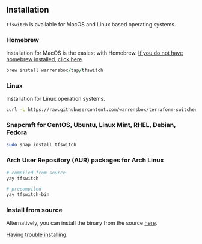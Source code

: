 ## Installation

`tfswitch` is available for MacOS and Linux based operating systems.

### Homebrew

Installation for MacOS is the easiest with Homebrew. <a href="https://brew.sh/" target="_blank">If you do not have homebrew installed, click here</a>.

```ruby
brew install warrensbox/tap/tfswitch
```

### Linux

Installation for Linux operation systems.

```sh
curl -L https://raw.githubusercontent.com/warrensbox/terraform-switcher/release/install.sh | bash
```

### Snapcraft for CentOS, Ubuntu, Linux Mint, RHEL, Debian, Fedora

```sh
sudo snap install tfswitch
```

### Arch User Repository (AUR) packages for Arch Linux

```sh
# compiled from source
yay tfswitch

# precompiled
yay tfswitch-bin
```

### Install from source

Alternatively, you can install the binary from the source <a href="https://github.com/warrensbox/terraform-switcher/releases" target="_blank">here</a>.

[Having trouble installing](https://tfswitch.warrensbox.com/Troubleshoot/).


